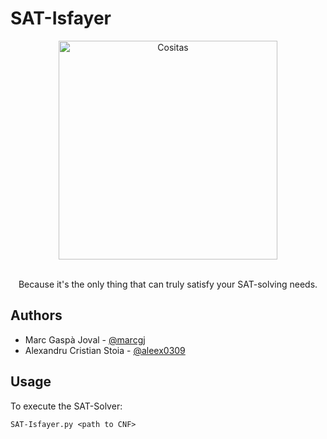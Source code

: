 
# SAT-Isfayer

<p align="center">
  <img src="https://assets.mmsrg.com/isr/166325/c1/-/ASSET_MMS_94972473/fee_786_587_png" width="350" alt="Cositas">
  
  <p align="center">
    <BR>
  Because it's the only thing that can truly satisfy your SAT-solving needs.
</p>




## Authors

- Marc Gaspà Joval - [@marcgj](https://github.com/marcgj) 
- Alexandru Cristian Stoia - [@aleex0309](https://github.com/aleex0309)







## Usage
To execute the SAT-Solver:

```
SAT-Isfayer.py <path to CNF>
```
